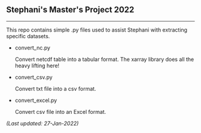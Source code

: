 ## Stephani's Master's Project 2022
---  
This repo contains simple .py files used to assist Stephani with extracting specific datasets.

+ convert_nc.py

   Convert netcdf table into a tabular format. The xarray library does all the heavy lifting here!

+ convert_csv.py

   Convert txt file into a csv format.

+ convert_excel.py

   Convert csv file into an Excel format.  

*(Last updated: 27-Jan-2022)*